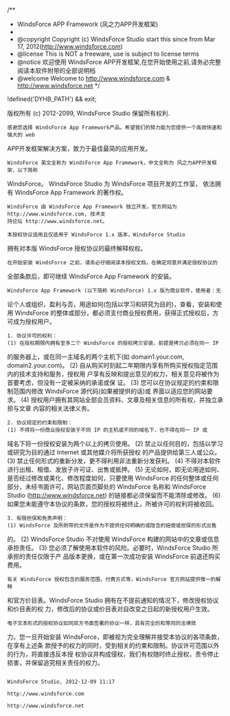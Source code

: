 /**
 * WindsForce APP Framework (风之力APP开发框架)
 *
 * @copyright    Copyright (c) WindsForce Studio start this since from Mar 17, 2012(http://www.windsforce.com)
 * @license        This is NOT a freeware, use is subject to license terms
 * @notice         欢迎使用 WindsForce APP开发框架,在您开始使用之前,请务必完整阅读本软件附带的全部说明档
 * @welcome     Welcome to http://www.windsforce.com & http://www.windsforce.net
 */

!defined('DYHB_PATH') && exit;

版权所有 (c) 2012-2099, WindsForce Studio
保留所有权利.

    感谢您选择 WindsForce App Framework产品。希望我们的努力能为您提供一个高效快速和强大的 web
APP开发框架解决方案，致力于最佳最简的应用开发。

    WindsForce 英文全称为 WindsForce App Framework，中文全称为 风之力APP开发框架，以下简称
WindsForce。
    WindsForce Studio 为 WindsForce 项目开发的工作室，
依法拥有 WindsForce App Framework 的著作权。

    WindsForce 由 WindsForce App Framework 独立开发，官方网站为 http://www.windsforce.com, 技术支
    持论坛 http://www.windsforce.net。

    本授权协议适用且仅适用于 WindsForce 1.x 版本，WindsForce Studio
拥有对本版 WindsForce 授权协议的最终解释权权。

    在开始安装 WindsForce 之前，请务必仔细阅读本授权文档，在确定同意并满足授权协议的
全部条款后，即可继续 WindsForce App Framework 的安装。

    WindsForce App Framework (以下简称 WindsForce) 1.x 版为商业软件，使用者：无
论个人或组织，盈利与否，用途如何(包括以学习和研究为目的)，查看，安装和使用 WindsForce
的整体或部分，都必须支付商业授权费用，获得正式授权后，方可成为授权用户。

    1. 协议许可的权利：
    (1) 在授权期限内拥有至多二个 WindsForce 的授权拷贝安装，前提是拷贝必须在同一 IP
的服务器上，或在同一主域名的两个主机下(如 domain1.your.com, domain2.your.com)。
    (2) 自从购买时刻起二年期限内享有所购买授权指定范围内的技术支持和服务，授权用
户享有反映和提出意见的权力，相关意见将被作为首要考虑，但没有一定被采纳的承诺或保
证。
    (3) 您可以在协议规定的约束和限制范围内修改 WindsForce 源代码(如果被提供的话)或
界面以适应您的网站要求。
    (4) 授权用户拥有其网站全部会员资料、文章及相关信息的所有权，并独立承担与文章
内容的相关法律义务。

    2. 协议规定的约束和限制：
    (1) 不得将一份商业授权安装于不同 IP 的主机或不同的域名下，也不得在同一 IP 或
域名下将一份授权安装为两个以上的拷贝使用。
    (2) 禁止以任何目的，包括以学习或研究为目的通过 Internet 或其他媒介将所获授权
的产品提供给第三人或公众。
    (3) 禁止任何形式的重新分发，更不得利用非法重新分发获利。
    (4) 不得对本软件进行出租、租借、发放子许可证、出售或抵押。
    (5) 无论如何，即无论用途如何、是否经过修改或美化、修改程度如何，只要使用
WindsForce 的任何整体或任何部分，未经书面许可，网站页面页脚处的 WindsForce 名称和
WindsForce Studio (http://www.windsforce.net) 的链接都必须保留而不能清除或修改。
    (6) 如果您未能遵守本协议的条款，您的授权将被终止，所被许可的权利将被收回。

    3. 有限担保和免责声明：
    (1) WindsForce 及所附带的文件是作为不提供任何明确的或隐含的赔偿或担保的形式出售
的。
    (2) WindsForce Studio 不对使用 WindsForce 构建的网站中的文章或信息承担责任。
    (3) 您必须了解使用本软件的风险。必要时，WindsForce Studio 所承担的责任仅限于产
品版本更换，或在第一次成功安装 WindsForce 前退还购买费用。

    有关 WindsForce 授权包含的服务范围，付费方式等，WindsForce 官方网站提供惟一的解释
和官方价目表。WindsForce Studio 拥有在不提前通知的情况下，修改授权协议和价目表的权
力，修改后的协议或价目表对自改变之日起的新授权用户生效。

    电子文本形式的授权协议如同双方书面签署的协议一样，具有完全的和等同的法律效
力。您一旦开始安装 WindsForce，即被视为完全理解并接受本协议的各项条款，在享有上述条
款授予的权力的同时，受到相关的约束和限制。协议许可范围以外的行为，将直接违反本授
权协议并构成侵权，我们有权随时终止授权，责令停止损害，并保留追究相关责任的权力。


                                                                                                                                    WindsForce Studio, 2012-12-09 11:17
                                                                                                                                    http://www.windsforce.com
                                                                                                                                    http://www.windsforce.net
